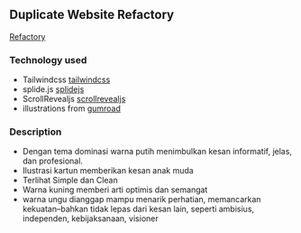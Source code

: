 ## Duplicate Website Refactory

[Refactory](https://refactory.id/)

### Technology used

* Tailwindcss [tailwindcss](https://tailwindcss.com/)
* splide.js [splidejs](https://splidejs.com/)
* ScrollRevealjs [scrollrevealjs](https://scrollrevealjs.org/)
* illustrations from [gumroad](https://gumroad.com/)

### Description

* Dengan tema dominasi warna putih menimbulkan kesan informatif, jelas, dan profesional.
* Ilustrasi kartun memberikan kesan anak muda 
* Terlihat Simple dan Clean 
* Warna kuning memberi arti optimis dan semangat
* warna ungu dianggap mampu menarik perhatian, memancarkan kekuatan–bahkan tidak lepas dari kesan lain, seperti ambisius, independen, kebijaksanaan, visioner